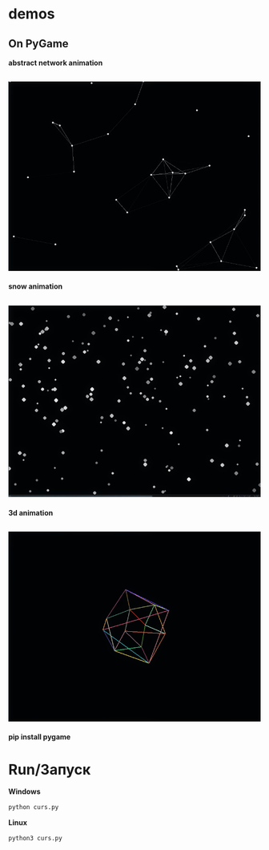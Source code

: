 # demos
On PyGame
---


**abstract network animation**

![lns](demos/.img/1.png)
---
**snow animation**

![snw](demos/.img/2.png)
---

**3d animation**

![bll](demos/.img/3.png)
---

**pip install pygame**
# Run/Запуск
**Windows**
```bash
python curs.py
```
**Linux**
```bash
python3 curs.py
```
